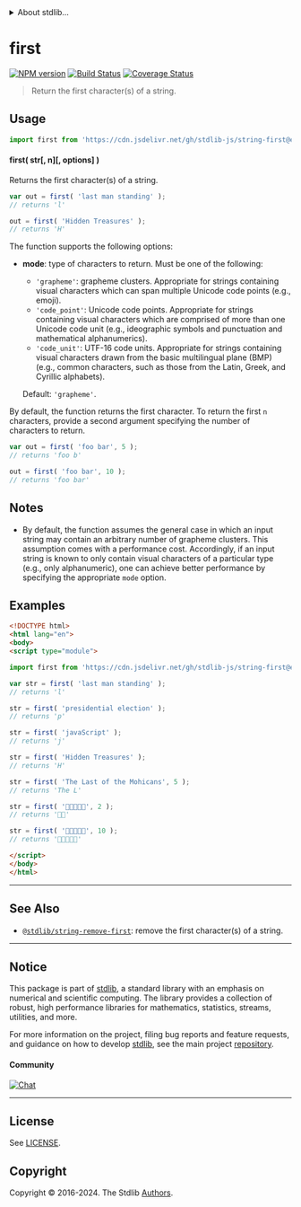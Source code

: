 <!--

@license Apache-2.0

Copyright (c) 2023 The Stdlib Authors.

Licensed under the Apache License, Version 2.0 (the "License");
you may not use this file except in compliance with the License.
You may obtain a copy of the License at

   http://www.apache.org/licenses/LICENSE-2.0

Unless required by applicable law or agreed to in writing, software
distributed under the License is distributed on an "AS IS" BASIS,
WITHOUT WARRANTIES OR CONDITIONS OF ANY KIND, either express or implied.
See the License for the specific language governing permissions and
limitations under the License.

-->


<details>
  <summary>
    About stdlib...
  </summary>
  <p>We believe in a future in which the web is a preferred environment for numerical computation. To help realize this future, we've built stdlib. stdlib is a standard library, with an emphasis on numerical and scientific computation, written in JavaScript (and C) for execution in browsers and in Node.js.</p>
  <p>The library is fully decomposable, being architected in such a way that you can swap out and mix and match APIs and functionality to cater to your exact preferences and use cases.</p>
  <p>When you use stdlib, you can be absolutely certain that you are using the most thorough, rigorous, well-written, studied, documented, tested, measured, and high-quality code out there.</p>
  <p>To join us in bringing numerical computing to the web, get started by checking us out on <a href="https://github.com/stdlib-js/stdlib">GitHub</a>, and please consider <a href="https://opencollective.com/stdlib">financially supporting stdlib</a>. We greatly appreciate your continued support!</p>
</details>

# first

[![NPM version][npm-image]][npm-url] [![Build Status][test-image]][test-url] [![Coverage Status][coverage-image]][coverage-url] <!-- [![dependencies][dependencies-image]][dependencies-url] -->

> Return the first character(s) of a string.



<section class="usage">

## Usage

```javascript
import first from 'https://cdn.jsdelivr.net/gh/stdlib-js/string-first@esm/index.mjs';
```

#### first( str\[, n]\[, options] )

Returns the first character(s) of a string.

```javascript
var out = first( 'last man standing' );
// returns 'l'

out = first( 'Hidden Treasures' );
// returns 'H'
```

The function supports the following options:

-   **mode**: type of characters to return. Must be one of the following:

    -   `'grapheme'`: grapheme clusters. Appropriate for strings containing visual characters which can span multiple Unicode code points (e.g., emoji).
    -   `'code_point'`: Unicode code points. Appropriate for strings containing visual characters which are comprised of more than one Unicode code unit (e.g., ideographic symbols and punctuation and mathematical alphanumerics).
    -   `'code_unit'`: UTF-16 code units. Appropriate for strings containing visual characters drawn from the basic multilingual plane (BMP) (e.g., common characters, such as those from the Latin, Greek, and Cyrillic alphabets).

    Default: `'grapheme'`.

By default, the function returns the first character. To return the first `n` characters, provide a second argument specifying the number of characters to return.

```javascript
var out = first( 'foo bar', 5 );
// returns 'foo b'

out = first( 'foo bar', 10 );
// returns 'foo bar'
```

</section>

<!-- /.usage -->

<!-- Package usage notes. Make sure to keep an empty line after the `section` element and another before the `/section` close. -->

<section class="notes">

## Notes

-   By default, the function assumes the general case in which an input string may contain an arbitrary number of grapheme clusters. This assumption comes with a performance cost. Accordingly, if an input string is known to only contain visual characters of a particular type (e.g., only alphanumeric), one can achieve better performance by specifying the appropriate `mode` option.

</section>

<!-- /.notes -->

<section class="examples">

## Examples

<!-- eslint no-undef: "error" -->

```html
<!DOCTYPE html>
<html lang="en">
<body>
<script type="module">

import first from 'https://cdn.jsdelivr.net/gh/stdlib-js/string-first@esm/index.mjs';

var str = first( 'last man standing' );
// returns 'l'

str = first( 'presidential election' );
// returns 'p'

str = first( 'javaScript' );
// returns 'j'

str = first( 'Hidden Treasures' );
// returns 'H'

str = first( 'The Last of the Mohicans', 5 );
// returns 'The L'

str = first( '🐶🐮🐷🐰🐸', 2 );
// returns '🐶🐮'

str = first( '🐶🐮🐷🐰🐸', 10 );
// returns '🐶🐮🐷🐰🐸'

</script>
</body>
</html>
```

</section>

<!-- /.examples -->



<!-- Section for related `stdlib` packages. Do not manually edit this section, as it is automatically populated. -->

<section class="related">

* * *

## See Also

-   <span class="package-name">[`@stdlib/string-remove-first`][@stdlib/string/remove-first]</span><span class="delimiter">: </span><span class="description">remove the first character(s) of a string.</span>

</section>

<!-- /.related -->

<!-- Section for all links. Make sure to keep an empty line after the `section` element and another before the `/section` close. -->


<section class="main-repo" >

* * *

## Notice

This package is part of [stdlib][stdlib], a standard library with an emphasis on numerical and scientific computing. The library provides a collection of robust, high performance libraries for mathematics, statistics, streams, utilities, and more.

For more information on the project, filing bug reports and feature requests, and guidance on how to develop [stdlib][stdlib], see the main project [repository][stdlib].

#### Community

[![Chat][chat-image]][chat-url]

---

## License

See [LICENSE][stdlib-license].


## Copyright

Copyright &copy; 2016-2024. The Stdlib [Authors][stdlib-authors].

</section>

<!-- /.stdlib -->

<!-- Section for all links. Make sure to keep an empty line after the `section` element and another before the `/section` close. -->

<section class="links">

[npm-image]: http://img.shields.io/npm/v/@stdlib/string-first.svg
[npm-url]: https://npmjs.org/package/@stdlib/string-first

[test-image]: https://github.com/stdlib-js/string-first/actions/workflows/test.yml/badge.svg?branch=v0.2.1
[test-url]: https://github.com/stdlib-js/string-first/actions/workflows/test.yml?query=branch:v0.2.1

[coverage-image]: https://img.shields.io/codecov/c/github/stdlib-js/string-first/main.svg
[coverage-url]: https://codecov.io/github/stdlib-js/string-first?branch=main

<!--

[dependencies-image]: https://img.shields.io/david/stdlib-js/string-first.svg
[dependencies-url]: https://david-dm.org/stdlib-js/string-first/main

-->

[chat-image]: https://img.shields.io/gitter/room/stdlib-js/stdlib.svg
[chat-url]: https://app.gitter.im/#/room/#stdlib-js_stdlib:gitter.im

[stdlib]: https://github.com/stdlib-js/stdlib

[stdlib-authors]: https://github.com/stdlib-js/stdlib/graphs/contributors

[cli-section]: https://github.com/stdlib-js/string-first#cli
[cli-url]: https://github.com/stdlib-js/string-first/tree/cli
[@stdlib/string-first]: https://github.com/stdlib-js/string-first/tree/main

[umd]: https://github.com/umdjs/umd
[es-module]: https://developer.mozilla.org/en-US/docs/Web/JavaScript/Guide/Modules

[deno-url]: https://github.com/stdlib-js/string-first/tree/deno
[deno-readme]: https://github.com/stdlib-js/string-first/blob/deno/README.md
[umd-url]: https://github.com/stdlib-js/string-first/tree/umd
[umd-readme]: https://github.com/stdlib-js/string-first/blob/umd/README.md
[esm-url]: https://github.com/stdlib-js/string-first/tree/esm
[esm-readme]: https://github.com/stdlib-js/string-first/blob/esm/README.md
[branches-url]: https://github.com/stdlib-js/string-first/blob/main/branches.md

[stdlib-license]: https://raw.githubusercontent.com/stdlib-js/string-first/main/LICENSE

[standard-streams]: https://en.wikipedia.org/wiki/Standard_streams

[mdn-regexp]: https://developer.mozilla.org/en-US/docs/Web/JavaScript/Guide/Regular_Expressions

<!-- <related-links> -->

[@stdlib/string/remove-first]: https://github.com/stdlib-js/string-remove-first/tree/esm

<!-- </related-links> -->

</section>

<!-- /.links -->
